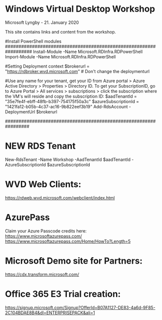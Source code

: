 # Windows Virtual Desktop Workshop
Microsoft Lyngby - 21. January 2020

This site contains links and content from the workshop.




#Install PowerShell modules
##################################################################
Install-Module -Name Microsoft.RDInfra.RDPowerShell
Import-Module -Name Microsoft.RDInfra.RDPowerShell

#Setting Deployment context
$brokerurl = "https://rdbroker.wvd.microsoft.com" # Don't change the deploymenturl

#Use any name for your tenant, get your ID from Azure portal > Azure Active Directory > Properties > Directory ID. To get your SubscriptionID, go to Azure Portal > All services > subscriptions > click the subscription where the VM's will reside and copy the subscription ID:
$aadTenantId = "35e7fe4f-ebff-48fb-b397-754175f50a3c"
$azureSubscriptionId = "1421fa12-b05b-4c37-ac16-9b822eef3b19"
Add-RdsAccount -DeploymentUrl $brokerurl

#################################################################



# NEW  RDS Tenant
New-RdsTenant -Name Workshop -AadTenantId $aadTenantId -AzureSubscriptionId $azureSubscriptionId


# WVD Web Clients: 
https://rdweb.wvd.microsoft.com/webclient/index.html

# AzurePass
Claim your Azure Passcode credits here:<br>
https://www.microsoftazurepass.com/<br>
https://www.microsoftazurepass.com/Home/HowTo?Length=5

# Microsoft Demo site for Partners:
https://cdx.transform.microsoft.com/

# Office 365 E3 Trial creation:
https://signup.microsoft.com/Signup?OfferId=B07A1127-DE83-4a6d-9F85-2C104BDAE8B4&dl=ENTERPRISEPACK&ali=1

